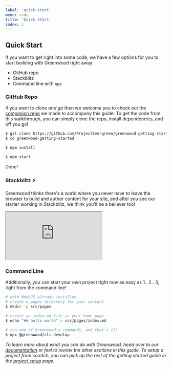 ```yaml
---
label: 'quick-start'
menu: side
title: 'Quick Start'
index: 1
---
```


## Quick Start

If you want to get right into some code, we have a few options for you to start building with Greenwood right away:
- GitHub repo
- Stackblitz
- Command line with `npx`

### GitHub Repo
If you want to _clone and go_ then we welcome you to check out the [companion repo](https://github.com/ProjectEvergreen/greenwood-getting-started) we made to accompany this guide.  To get the code from this walkthrough, you can simply clone the repo, install dependencies, and off you go!

```bash
$ git clone https://github.com/ProjectEvergreen/greenwood-getting-started
$ cd greenwood-getting-started

$ npm install

$ npm start
```

Done!

### Stackblitz ⚡

Greenwood thinks there's a world where you never have to leave the browser to build and author content for your site, and after you see our starter working in Stackblitz, we think you'll be a believer too!

<iframe src="https://stackblitz.com/github/projectevergreen/greenwood-getting-started?embed=1" loading="lazy"></iframe>


### Command Line

Additionally, you can start your own project right now as easy as 1.. 2.. 3, right from the command line!
```bash
# with NodeJS already installed
# create a pages directory for your content
$ mkdir -p src/pages

# create an index.md file as your home page
$ echo "## hello world" > src/pages/index.md

# run one of Greenwood's commands, and that's it!
$ npx @greenwood/cli develop
```

_To learn more about what you can do with Greenwood, head over to our [documentation](/docs/) or feel to review the other sections in this guide.  To setup a project from scratch, you can pick up the rest of the getting started guide in the [project setup](/getting-started/project-setup) page._